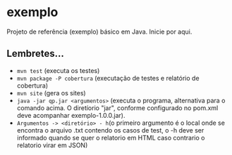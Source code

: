 # exemplo
Projeto de referência (exemplo) básico em Java. Inicie por aqui.

## Lembretes...
- `mvn test` (executa os testes)
- `mvn package -P cobertura` (executação de testes e relatório de cobertura)
- `mvn site` (gera os sites)
- `java -jar qp.jar <argumentos>` (executa o programa, alternativa para o comando acima. O diretíorio "jar", conforme configurado no pom.xml deve acompanhar exemplo-1.0.0.jar).
- `Argumentos -> <diretório> - h`(o primeiro argumento é o local onde se encontra o arquivo .txt contendo os casos de test, o -h deve ser informado quando se quer o relatorio em HTML caso contrario o relatorio virar em JSON)
